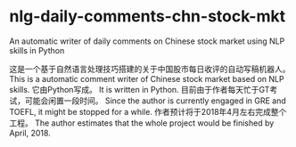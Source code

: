 # nlg-daily-comments-chn-stock-mkt
An automatic writer of daily comments on Chinese stock market using NLP skills in Python

这是一个基于自然语言处理技巧搭建的关于中国股市每日收评的自动写稿机器人。
This is a automatic comment writer of Chinese stock market based on NLP skills.
它由Python写成。
It is written in Python.
目前由于作者每天忙于GT考试，可能会闲置一段时间。
Since the author is currently engaged in GRE and TOEFL, it might be stopped for a while.
作者预计将于2018年4月左右完成整个工程。
The author estimates that the whole project would be finished by April, 2018.
